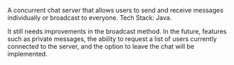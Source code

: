 A concurrent chat server that allows users to send and receive messages individually or broadcast to everyone. Tech Stack: Java.

It still needs improvements in the broadcast method.
In the future, features such as private messages, the ability to request a list of users currently connected to the server, and the option to leave the chat will be implemented.

